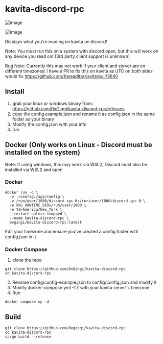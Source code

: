 # kavita-discord-rpc

![image](https://github.com/user-attachments/assets/b5efcc84-07e2-4849-b737-bf4b4a006c07)

![image](https://github.com/user-attachments/assets/a5c56d2a-2015-456c-948a-a08b769cd54c)


Displays what you're reading on kavita on discord!

Note: You must run this on a system with discord open, but this will work on any device you read on! (3rd party client support is unknown)

Bug Note: Currently this may not work if your client and server are on different timezones! I have a PR to fix this on kavita as UTC on both sides would fix https://github.com/Kareadita/Kavita/pull/3640

## Install

1. grab your linux or windows binary from: https://github.com/0xGingi/kavita-discord-rpc/releases
2. copy the config.example.json and rename it as config.json in the same folder as your binary
3. Modify the config.json with your info
4. run

## Docker (Only works on Linux - Discord must be installed on the system)
Note: If using windows, this may work via WSL2, Discord must also be installed via WSL2 and open

### Docker

```
docker run -d \
  -v ./config:/app/config \
  -v /run/user/1000/discord-ipc-0:/run/user/1000/discord-ipc-0 \
  -e XDG_RUNTIME_DIR=/run/user/1000 \
  -e TZ=America/New_York \
  --restart unless-stopped \
  --name kavita-discord-rpc \
  0xgingi/kavita-discord-rpc:latest
```

Edit your timezone and ensure you've created a config folder with config.json in it.

### Docker Compose

1. clone the repo
```
git clone https://github.com/0xGingi/kavita-discord-rpc
cd kavita-discord-rpc
```
2. Rename config/config-example.json to config/config.json and modify it
3. Modify docker-compose.yml -TZ with your kavita server's timezone
4. Run
```
docker compose up -d
```

## Build
```
git clone https://github.com/0xgingi/kavita-discord-rpc
cd kavita-discord-rpc
cargo build --release
```
